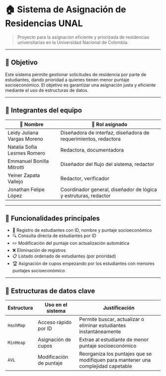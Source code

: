 # 🏠 Sistema de Asignación de Residencias UNAL

> Proyecto para la asignación eficiente y priorizada de residencias universitarias en la Universidad Nacional de Colombia.

---

## 📌 Objetivo

Este sistema permite gestionar solicitudes de residencia por parte de estudiantes, dando prioridad a quienes tienen menor puntaje socioeconómico. El objetivo es garantizar una asignación justa y eficiente mediante el uso de estructuras de datos.

---

## 👥 Integrantes del equipo

| 👤 Nombre                       | 🎯 Rol asignado                                                 |
|---------------------------------|-----------------------------------------------------------------|
| Leidy Juliana Vargas Moreno     | Diseñadora de interfaz, diseñadora de requerimientos, redactora |
| Natalia Sofia Lesmes Romero     | Redactora, documentadora                                        |
| Emmanuel Bonilla Mitrotti       | Diseñador del flujo del sistema, redactor                       |
| Yeiner Zapata Vallejo           | Redactor, verificador                                           |
| Jonathan Felipe López           | Coordinador general, diseñador de lógica y estruturas, redactor |

---

## 🎯 Funcionalidades principales

- 📝 Registro de estudiantes con ID, nombre y puntaje socioeconómico
- 🔍 Consulta directa de estudiantes por ID
- ✏️ Modificación del puntaje con actualización automática
- ❌ Eliminación de registros
- 📋 Listado ordenado de estudiantes (por prioridad)
- 🏆 Asignación de cupos empezando por los estudiantes con menores puntajes socioeconómico

---

## 🧠 Estructuras de datos clave

| Estructura | Uso en el sistema    | Justificación                                                      |
|------------|----------------------|--------------------------------------------------------------------|
| `HashMap`  | Acceso rápido por ID | Permite buscar, actualizar o eliminar estudiantes instantáneamente |
| `MinHeap`  | Asignación de cupos  | Extrae al estudiante de menor puntaje socioeconómico               |
| `AVL`  | Modificación de puntaje  | Reorganiza los puntajes que se modifiquen para mantener una complejidad capetable               |




